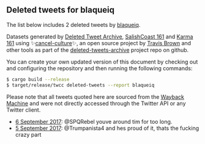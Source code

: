 ## Deleted tweets for blaqueiq

The list below includes 2 deleted tweets by
[blaqueiq](https://twitter.com/blaqueiq).



Datasets generated by [Deleted Tweet Archive](https://twitter.com/deletedtweet161), 
[SalishCoast 161](https://twitter.com/SalishCoastA) and [Karma 161](https://twitter.com/KarmaOneSixOne) 
using ✨[cancel-culture](https://github.com/travisbrown/cancel-culture)✨, an open source project by 
[Travis Brown](https://twitter.com/travisbrown) and other tools as part of the 
[deleted-tweets-archive](https://github.com/salcoast/deleted-tweets-archive/) project repo on github.

You can create your own updated version of this document by checking out and configuring the
repository and then running the following commands:

```bash
$ cargo build --release
$ target/release/twcc deleted-tweets --report blaqueiq
```

Please note that all tweets quoted here are sourced from the
[Wayback Machine](https://web.archive.org) and were not directly accessed through the Twitter API or
any Twitter client.

* [ 6 September 2017](https://web.archive.org/web/20170906023130/https://twitter.com/BlaqueIQ/status/905257118860800000): @SPQRebel youve around tim for too long.
* [ 5 September 2017](https://web.archive.org/web/20170905214159/https://twitter.com/BlaqueIQ/status/905184259626999810): @Trumpanista4 and hes proud of it, thats the fucking crazy part
